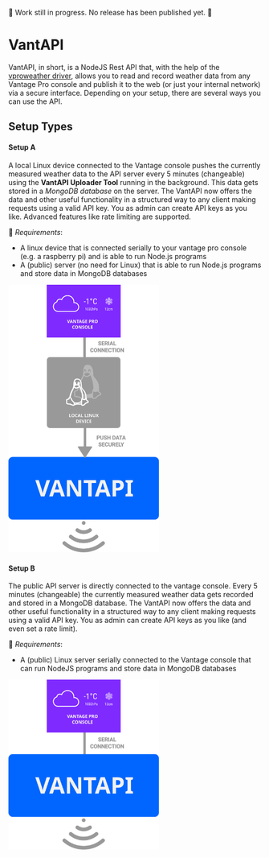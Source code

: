 🔴 Work still in progress. No release has been published yet. 🔴

# VantAPI

VantAPI, in short, is a NodeJS Rest API that, with the help of the [vproweather driver](https://github.com/bytesnz/vproweather), allows you to read and record weather data from any Vantage Pro console and publish it to the web (or just your internal network) via a secure interface.
Depending on your setup, there are several ways you can use the API.

## Setup Types

#### Setup A

A local Linux device connected to the Vantage console pushes the currently measured weather data to the API server every 5 minutes (changeable) using the **VantAPI Uploader Tool** running in the background. This data gets stored in a _MongoDB database_ on the server. The VantAPI now offers the data and other useful functionality in a structured way to any client making requests using a valid API key. You as admin can create API keys as you like. Advanced features like rate limiting are supported.

🔷 *Requirements*:

- A linux device that is connected serially to your vantage pro console (e.g. a raspberry pi) and is able to run Node.js programs
- A (public) server (no need for Linux) that is able to run Node.js programs and store data in MongoDB databases

<img src="screenshotsAndShowcase/Setup1.svg" alt="setup1" width="300"/>

#### Setup B

The public API server is directly connected to the vantage console. Every 5 minutes (changeable) the currently measured weather data gets recorded and stored in a MongoDB database. The VantAPI now offers the data and other useful functionality in a structured way to any client making requests using a valid API key. You as admin can create API keys as you like (and even set a rate limit).

🔷 *Requirements*:

- A (public) Linux server serially connected to the Vantage console that can run NodeJS programs and store data in MongoDB databases

<img src="screenshotsAndShowcase/Setup2.svg" alt="setup1" width="300"/>